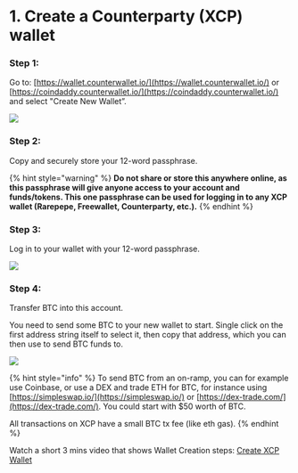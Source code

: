 # 1. Create a Counterparty (XCP) wallet

### **Step 1:**

Go to: [https://wallet.counterwallet.io/](https://wallet.counterwallet.io/) or [https://coindaddy.counterwallet.io/](https://coindaddy.counterwallet.io/) and select "Create New Wallet”.

![](https://lh6.googleusercontent.com/nQvwOJ8wLVRx9l\_WSPmr16c27BGFZ8\_OwJW2iI87HMRY4Wf2RMSWxMyQp-6TJhxkGTutBiKxqh1WdGNUgf4-Z7nMkb-DTbl7W47-jvjcZJ2pHYlMAC9CtSVkIw6aF5BlXkbE\_GpM)

### **Step 2:**

Copy and securely store your 12-word passphrase.

{% hint style="warning" %}
**Do not share or store this anywhere online, as this passphrase will give anyone access to your account and funds/tokens. This one passphrase can be used for logging in to any XCP wallet (Rarepepe, Freewallet, Counterparty, etc.).**
{% endhint %}

### **Step 3:**

Log in to your wallet with your 12-word passphrase.

![](https://lh5.googleusercontent.com/GnMqZ-yWr794jdef\_orfONFn8y1HcZfg4QaJrS8CW\_9P0LeM-6RwyH6pLPxnJUJ\_pgW5JSlPxUoFanQWjZjlu2grizY7rX60aMZeI8\_1b\_ol7AYz06RwACnNUpJZ1HOoZ4CB\_e-5)

### **Step 4:**

Transfer BTC into this account.

You need to send some BTC to your new wallet to start. Single click on the first address string itself to select it, then copy that address, which you can then use to send BTC funds to.

![](https://lh4.googleusercontent.com/M2\_AEO4jaVRpk6POwJ4O-x5uhRH9AHfZ28Wc9zYA9pBxyzLAD8QrA2lmv8XXoB6nbyObFunTGG1Y8ToqTPu0yTYDOfLWPx3Y6CdU9kTHkMwBKH9teF5hHtN-KtU3KqcKokRYURPZ)

{% hint style="info" %}
To send BTC from an on-ramp, you can for example use Coinbase, or use a DEX and trade ETH for BTC, for instance using [https://simpleswap.io/](https://simpleswap.io/) or [https://dex-trade.com/](https://dex-trade.com/). You could start with $50 worth of BTC.

All transactions on XCP have a small BTC tx fee (like eth gas).
{% endhint %}

Watch a short 3 mins video that shows Wallet Creation steps: [Create XCP Wallet](1.-create-a-counterparty-xcp-wallet.md#steps)
